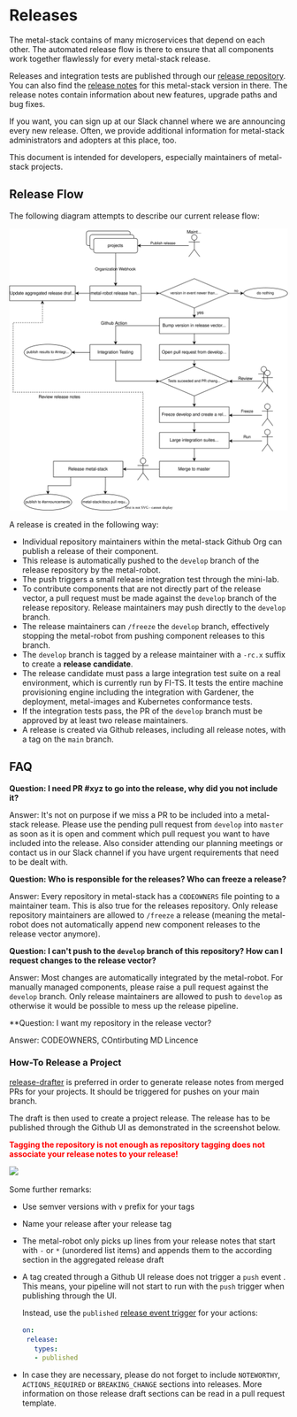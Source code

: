 # Releases

The metal-stack contains of many microservices that depend on each other. The automated release flow is there to ensure that all components work together flawlessly for every metal-stack release.

Releases and integration tests are published through our [release repository](https://github.com/metal-stack/releases). You can also find the [release notes](https://github.com/metal-stack/releases/releases) for this metal-stack version in there. The release notes contain information about new features, upgrade paths and bug fixes.

If you want, you can sign up at our Slack channel where we are announcing every new release. Often, we provide additional information for metal-stack administrators and adopters at this place, too.

This document is intended for developers, especially maintainers of metal-stack projects.

## Release Flow

The following diagram attempts to describe our current release flow:

![](release_flow.drawio.svg)

A release is created in the following way:

- Individual repository maintainers within the metal-stack Github Org can publish a release of their component.
- This release is automatically pushed to the `develop` branch of the release repository by the metal-robot.
- The push triggers a small release integration test through the mini-lab.
- To contribute components that are not directly part of the release vector, a pull request must be made against the `develop` branch of the release repository. Release maintainers may push directly to the `develop` branch.
- The release maintainers can `/freeze` the `develop` branch, effectively stopping the metal-robot from pushing component releases to this branch.
- The `develop` branch is tagged by a release maintainer with a `-rc.x` suffix to create a __release candidate__.
- The release candidate must pass a large integration test suite on a real environment, which is currently run by FI-TS. It tests the entire machine provisioning engine including the integration with Gardener, the deployment, metal-images and Kubernetes conformance tests.
- If the integration tests pass, the PR of the `develop` branch must be approved by at least two release maintainers.
- A release is created via Github releases, including all release notes, with a tag on the `main` branch.

## FAQ

**Question: I need PR #xyz to go into the release, why did you not include it?**

Answer: It's not on purpose if we miss a PR to be included into a metal-stack release. Please use the pending pull request from `develop` into `master` as soon as it is open and comment which pull request you want to have included into the release. Also consider attending our planning meetings or contact us in our Slack channel if you have urgent requirements that need to be dealt with.

**Question: Who is responsible for the releases? Who can freeze a release?**

Answer: Every repository in metal-stack has a `CODEOWNERS` file pointing to a maintainer team. This is also true for the releases repository. Only release repository maintainers are allowed to `/freeze` a release (meaning the metal-robot does not automatically append new component releases to the release vector anymore).

**Question: I can't push to the `develop` branch of this repository? How can I request changes to the release vector?**

Answer: Most changes are automatically integrated by the metal-robot. For manually managed components, please raise a pull request against the `develop` branch. Only release maintainers are allowed to push to `develop` as otherwise it would be possible to mess up the release pipeline.

**Question: I want my repository in the release vector?

Answer: CODEOWNERS, COntirbuting MD Lincence

### How-To Release a Project

[release-drafter](https://github.com/release-drafter/release-drafter) is preferred in order to generate release notes from merged PRs for your projects. It should be triggered for pushes on your main branch.

The draft is then used to create a project release. The release has to be published through the Github UI as demonstrated in the screenshot below.

**<span style="color:red">Tagging the repository is not enough as repository tagging does not associate your release notes to your release!</span>**

![](release.png)

Some further remarks:

- Use semver versions with `v` prefix for your tags
- Name your release after your release tag
- The metal-robot only picks up lines from your release notes that start with `-` or `*` (unordered list items) and appends them to the according section in the aggregated release draft
- A tag created through a Github UI release does not trigger a `push` event . This means, your pipeline will not start to run with the `push` trigger when publishing through the UI.

  Instead, use the `published` [release event trigger](https://docs.github.com/en/actions/reference/events-that-trigger-workflows#release) for your actions:

  ```yaml
  on:
   release:
     types:
     - published
  ```
- In case they are necessary, please do not forget to include `NOTEWORTHY`, `ACTIONS_REQUIRED` or `BREAKING_CHANGE` sections into releases. More information on those release draft sections can be read in a pull request template.

